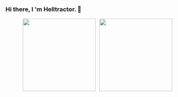 ### Hi there, I 'm Helltractor. 👋
<div style="display: flex; justify-content: center; align-items: center; gap: 10px;">
  <a href="#">
    <img height="200" align="center" src="https://github-readme-stats.vercel.app/api?username=Helltractor&hide=contribs&show_icons=true&icon_color=0366d6" />
  </a>
  <a href="#">
    <img height="200" align="center" src="https://github-readme-stats.vercel.app/api/top-langs/?username=Helltractor&layout=compact" />
  </a>
</div>
